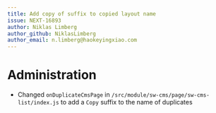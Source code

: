 ```yaml
---
title: Add copy of suffix to copied layout name 
issue: NEXT-16893
author: Niklas Limberg
author_github: NiklasLimberg
author_email: n.limberg@haokeyingxiao.com
---
```

# Administration
* Changed `onDuplicateCmsPage` in `/src/module/sw-cms/page/sw-cms-list/index.js` to add a `Copy` suffix to the name of duplicates
